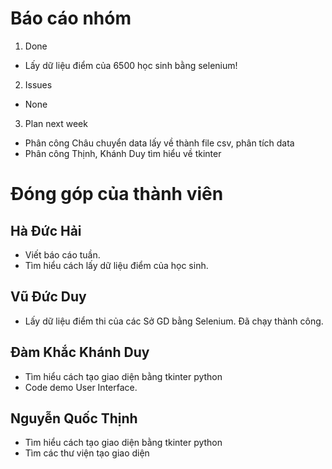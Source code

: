 # Báo cáo nhóm

1. Done
- Lấy dữ liệu điểm của 6500 học sinh bằng selenium!

2. Issues
- None

3. Plan next week
- Phân công Châu chuyển data lấy về thành file csv, phân tích data
- Phân công Thịnh, Khánh Duy tìm hiểu về tkinter

# Đóng góp của thành viên

## Hà Đức Hải
- Viết báo cáo tuần.
- Tìm hiểu cách lấy dữ liệu điểm của học sinh.

## Vũ Đức Duy
- Lấy dữ liệu điểm thi của các Sở GD bằng Selenium. Đã chạy thành công.
## Đàm Khắc Khánh Duy
- Tìm hiểu cách tạo giao diện bằng tkinter python
- Code demo User Interface.
## Nguyễn Quốc Thịnh
- Tìm hiểu cách tạo giao diện bằng tkinter python
- Tìm các thư viện tạo giao diện
